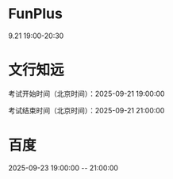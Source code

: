 


# FunPlus
9.21 19:00-20:30

# 文行知远
考试开始时间（北京时间）：2025-09-21 19:00:00

考试结束时间（北京时间）：2025-09-21 21:00:00

# 百度
2025-09-23 19:00:00 -- 21:00:00
<!--stackedit_data:
eyJoaXN0b3J5IjpbMTQwMTE0MTAzOCwxNTIwMTU1ODYsMTE5Nz
c3MzcwOCwyMDUxNjI0MTUyLC0xMzY5MjkzODAyLC05OTk4NDQx
NDksLTkxMzMzMDgzNywtMTkyODkyMjY1MCw0ODg2MjUxOTUsLT
IyNzg5MDgwLDExNTYyMzE2MzMsNTIyMDU1MzIzLC0yMDA0NDA3
MzAyLC0yMTQwOTA0MTYzLC03MzcyNjM3NjUsMTM2ODAyMzkyMS
w3MTg4MTg1OTQsLTIwNTU4NTgyMzUsMTU1NzYzNjIzNywtMjUw
MDIxMjYxXX0=
-->